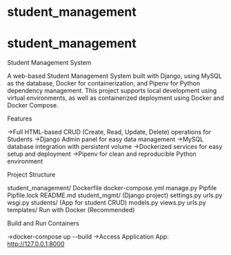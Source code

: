 # student_management
# student_management
Student Management System

A web-based Student Management System built with Django, using MySQL as the database, Docker for containerization, and Pipenv for Python dependency management.
This project supports local development using virtual environments, as well as containerized deployment using Docker and Docker Compose.

Features

->Full HTML-based CRUD (Create, Read, Update, Delete) operations for Students
->Django Admin panel for easy data management
->MySQL database integration with persistent volume
->Dockerized services for easy setup and deployment
->Pipenv for clean and reproducible Python environment

Project Structure

student_management/
Dockerfile
docker-compose.yml
manage.py
Pipfile
Pipfile.lock
README.md
student_mgmt/ (Django project)
settings.py
urls.py
wsgi.py
students/ (App for student CRUD)
models.py
views.py
urls.py
templates/
Run with Docker (Recommended)

Build and Run Containers

->docker-compose up --build
->Access Application
    App: http://127.0.0.1:8000
  
